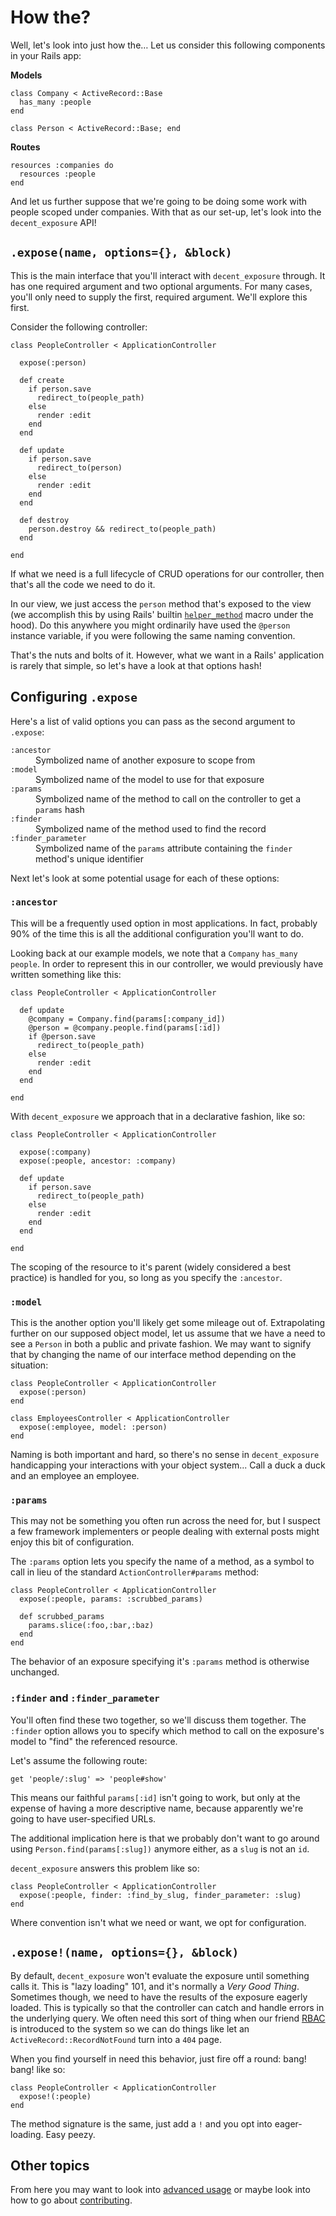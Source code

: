 # How the?

Well, let's look into just how the&hellip; Let us consider this following
components in your Rails app:

**Models**

    class Company < ActiveRecord::Base
      has_many :people
    end

    class Person < ActiveRecord::Base; end

**Routes**

    resources :companies do
      resources :people
    end

And let us further suppose that we're going to be doing some work with people
scoped under companies. With that as our set-up, let's look into the
`decent_exposure` API!

## `.expose(name, options={}, &block)`

This is the main interface that you'll interact with `decent_exposure`
through. It has one required argument and two optional arguments. For many
cases, you'll only need to supply the first, required argument. We'll explore
this first.

Consider the following controller:

    class PeopleController < ApplicationController

      expose(:person)

      def create
        if person.save
          redirect_to(people_path)
        else
          render :edit
        end
      end

      def update
        if person.save
          redirect_to(person)
        else
          render :edit
        end
      end

      def destroy
        person.destroy && redirect_to(people_path)
      end

    end

If what we need is a full lifecycle of CRUD operations for our controller, then
that's all the code we need to do it.

In our view, we just access the `person` method that's exposed to the view (we
accomplish this by using Rails' builtin [`helper_method`][helper] macro under
the hood). Do this anywhere you might ordinarily have used the `@person`
instance variable, if you were following the same naming convention.

That's the nuts and bolts of it. However, what we want in a Rails' application
is rarely that simple, so let's have a look at that options hash!

## Configuring `.expose`

Here's a list of valid options you can pass as the second argument to
`.expose`:

<dl>
  <dt><code>:ancestor</code></dt>
  <dd>Symbolized name of another exposure to scope from</dd>
  <dt><code>:model</code></dt>
  <dd>Symbolized name of the model to use for that exposure</dd>
  <dt><code>:params</code><dt>
  <dd>Symbolized name of the method to call on the controller to get a
  <code>params</code> hash</dd>
  <dt><code>:finder</code></dt>
  <dd>Symbolized name of the method used to find the record</dd>
  <dt><code>:finder_parameter</code></dd>
  <dd>Symbolized name of the <code>params</code> attribute containing the
  <code>finder</code> method's unique identifier</dd>
</dl>

[helper]: http://goo.gl/wne0F

Next let's look at some potential usage for each of these options:

### `:ancestor`

This will be a frequently used option in most applications. In fact, probably
90% of the time this is all the additional configuration you'll want to do.

Looking back at our example models, we note that a `Company` `has_many`
`people`. In order to represent this in our controller, we would previously
have written something like this:

    class PeopleController < ApplicationController

      def update
        @company = Company.find(params[:company_id])
        @person = @company.people.find(params[:id])
        if @person.save
          redirect_to(people_path)
        else
          render :edit
        end
      end

    end

With `decent_exposure` we approach that in a declarative fashion, like so:


    class PeopleController < ApplicationController

      expose(:company)
      expose(:people, ancestor: :company)

      def update
        if person.save
          redirect_to(people_path)
        else
          render :edit
        end
      end

    end

The scoping of the resource to it's parent (widely considered a best practice)
is handled for you, so long as you specify the `:ancestor`.


### `:model`

This is the another option you'll likely get some mileage out of.
Extrapolating further on our supposed object model, let us assume that we have
a need to see a `Person` in both a public and private fashion. We may want to
signify that by changing the name of our interface method depending on the
situation:

    class PeopleController < ApplicationController
      expose(:person)
    end

    class EmployeesController < ApplicationController
      expose(:employee, model: :person)
    end

Naming is both important and hard, so there's no sense in `decent_exposure`
handicapping your interactions with your object system... Call a duck a duck
and an employee an employee.

### `:params`

This may not be something you often run across the need for, but I suspect a
few framework implementers or people dealing with external posts might enjoy
this bit of configuration.

The `:params` option lets you specify the name of a method, as a symbol to
call in lieu of the standard `ActionController#params` method:

    class PeopleController < ApplicationController
      expose(:people, params: :scrubbed_params)

      def scrubbed_params
        params.slice(:foo,:bar,:baz)
      end
    end

The behavior of an exposure specifying it's `:params` method is otherwise
unchanged.

### `:finder` and `:finder_parameter`

You'll often find these two together, so we'll discuss them together. The
`:finder` option allows you to specify which method to call on the exposure's
model to "find" the referenced resource.

Let's assume the following route:

    get 'people/:slug' => 'people#show'

This means our faithful `params[:id]` isn't going to work, but only at the
expense of having a more descriptive name, because apparently we're going to
have user-specified URLs.

The additional implication here is that we probably don't want to go around
using `Person.find(params[:slug])` anymore either, as a `slug` is not an `id`.

`decent_exposure` answers this problem like so:

    class PeopleController < ApplicationController
      expose(:people, finder: :find_by_slug, finder_parameter: :slug)
    end

Where convention isn't what we need or want, we opt for configuration.

## `.expose!(name, options={}, &block)`

By default, `decent_exposure` won't evaluate the exposure until something
calls it. This is "lazy loading" 101, and it's normally a _Very Good Thing_.
Sometimes though, we need to have the results of the exposure eagerly loaded.
This is typically so that the controller can catch and handle errors in the
underlying query. We often need this sort of thing when our friend
[RBAC][rbac] is introduced to the system so we can do things like let an
`ActiveRecord::RecordNotFound` turn into a `404` page.

When you find yourself in need this behavior, just fire off a round: bang!
bang! like so:

    class PeopleController < ApplicationController
      expose!(:people)
    end

The method signature is the same, just add a `!` and you opt into
eager-loading. Easy peezy.

## Other topics

From here you may want to look into [advanced usage](/advanced) or maybe look
into how to go about [contributing](/contributing).

[rbac]: http://en.wikipedia.org/wiki/Role-based_access_control

